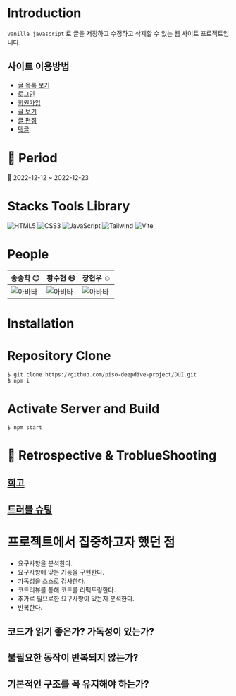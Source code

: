 # Introduction

`vanilla javascript`
로 글을 저장하고 수정하고 삭제할 수 있는 웹 사이트 프로젝트입니다.

## 사이트 이용방법

- [글 목록 보기](./docs/lib/page.md#list로-글-목록-보기)
- [로그인](./docs/lib/page.md#로그인)
- [회원가입](./docs/lib/page.md#회원가입)
- [글 보기](./docs/lib/page.md#글-보기)
- [글 편집](./docs/lib/page.md#글-편집)
- [댓글](./docs/lib/page.md#댓글)

# :date: Period

:calendar: 2022-12-12 ~ 2022-12-23

# Stacks Tools Library

![HTML5](https://img.shields.io/badge/-HTML5-F05032?style=for-the-badge&logo=html5&logoColor=ffffff)
![CSS3](https://img.shields.io/badge/-CSS3-007ACC?style=for-the-badge&logo=css3)
![JavaScript](https://img.shields.io/badge/-JavaScript-F7DF1E?style=for-the-badge&logo=javascript&logoColor=ffffff)
![Tailwind](https://img.shields.io/badge/-Tailwindcss-38bdf8?style=for-the-badge&logo=tailwindcss&logoColor=ffffff)
![Vite](https://img.shields.io/badge/-vite-FFD22A?style=for-the-badge&logo=vite&logoColor=ffffff)

# People

| 송승학 :blush:                                             | 황수현 :laughing:                                        | 장현우 :relaxed:                                         |
| :--------------------------------------------------------- | :------------------------------------------------------- | :------------------------------------------------------- |
| ![아바타](https://avatars.githubusercontent.com/Pisodev77) | ![아바타](https://avatars.githubusercontent.com/rjsej12) | ![아바타](https://avatars.githubusercontent.com/memore2) |

# Installation

# Repository Clone

```shell
$ git clone https://github.com/piso-deepdive-project/DUI.git
$ npm i
```

# Activate Server and Build

```shell
$ npm start
```

# :school: Retrospective & TroblueShooting

## [회고](./docs/retrospect/)

## [트러블 슈팅](./docs/trobuleshooting/)

# 프로젝트에서 집중하고자 했던 점

- 요구사항을 분석한다.
- 요구사항에 맞는 기능을 구현한다.
- 가독성을 스스로 검사한다.
- 코드리뷰를 통해 코드를 리팩토링한다.
- 추가로 필요로한 요구사항이 있는지 분석한다.
- 반복한다.

## 코드가 읽기 좋은가? 가독성이 있는가?

## 불필요한 동작이 반복되지 않는가?

## 기본적인 구조를 꼭 유지해야 하는가?
